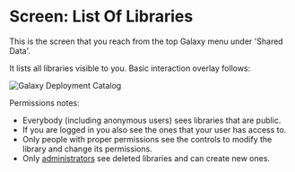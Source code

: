 # Screen: List Of Libraries
This is the screen that you reach from the top Galaxy menu under 'Shared Data'.

It lists all libraries visible to you. Basic interaction overlay follows:

![Galaxy Deployment Catalog](/screen_listoflibraries.png)

Permissions notes:
* Everybody (including anonymous users) sees libraries that are public.
* If you are logged in you also see the ones that your user has access to.
* Only people with proper permissions see the controls to modify the library and change its permissions.
* Only [administrators](../../../Admin) see deleted libraries and can create new ones. 
